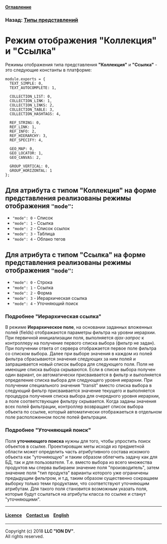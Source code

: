 #### [Оглавление](/docs/ru/index.md)

### Назад: [Типы представлений](view_types.md)

# Режим отображения "Коллекция" и "Ссылка"

Режимы отображения типа представления **"Коллекция"** и **"Ссылка"** - это следующие константы в платформе:

```
module.exports = {
  TEXT_SIMPLE: 0,
  TEXT_AUTOCOMPLETE: 1,

  COLLECTION_LIST: 0,
  COLLECTION_LINK: 1,
  COLLECTION_LINKS: 2,
  COLLECTION_TABLE: 3,
  COLLECTION_HASHTAGS: 4,

  REF_STRING: 0,
  REF_LINK: 1,
  REF_INFO: 2,
  REF_HIERARCHY: 3,
  REF_SPECIFY: 4,

  GEO_MAP: 0,
  GEO_LOCATOR: 1,
  GEO_CANVAS: 2,

  GROUP_VERTICAL: 0,
  GROUP_HORIZONTAL: 1
};

```
## Для атрибута с типом "Коллекция" на форме представления реализованы режимы отображения `"mode"`:

* `"mode": 0` - Список
* `"mode": 1` - Ссылка
* `"mode": 2` - Список ссылок
* `"mode": 3` - Таблица
* `"mode": 4` - Облако тегов

## Для атрибута с типом "Ссылка" на форме представления реализованы режимы отображения `"mode"`:

* `"mode": 0` - Строка
* `"mode": 1` - Ссылка
* `"mode": 2` - Форма
* `"mode": 3` - Иерархическая ссылка 
* `"mode": 4` - Уточняющий поиск 

### Подробнее "Иерархическая ссылка"

В режиме **Иерархическое поле**, на основании заданных вложенных полей (fields) отображаются параметры фильтра на уровни иерархии. При первичной инициализации поля, выполняется *ajax-запрос* к контроллеру на получение первого списка выбора (фильтр не задан). При получении ответа от сервера отображается первое поле фильтра со списком выбора. Далее при выборе значения в каждом из полей фильтра сбрасываются значения следующих за ним полей и запрашивается новый список выбора для следующего поля. Поля не имеющие списка выбора скрываются. Если в списке выбора получен один вариант, он автоматически присваивается в фильтр и выполняется определение списка выбора для следующего уровня иерархии. При получении специального значения "transit" вместо списка выбора в следующий фильтр присваивается значение текущего и выполняется процедура получения списка выбора для очередного уровня иерархии, а поле соответствующее фильтру скрывается. Когда заданы значения всех полей фильтрации, контроллер возвращает список выбора объекта по ссылке, который автоматически отображаеться в отдельном поле расположенном после полей фильтрации.
 
 ### Подробнее "Уточняющий поиск"
 
Поля **уточняющего поиска** нужны для того, чтобы упростить поиск объектов в ссылке. Проектировщик меты исходя из предметной области может определить часть атрибутивного состава искомого объекта как "уточняющую" и таким образом облегчить задачу как для БД, так и для пользователя. Т.е. вместо выбора из всего множества продуктов мы сперва выбираем значение поля "производитель", затем значение поля "тип продукта" варианты которого уже ограничены предыдущим фильтром, и т.д, таким образом существенно сокращаем выборку только теми продуктами, что соответствуют уточняющим атрибутам. Для такого поля становится возможным указать поля, которые будут ссылаться на атрибуты класса по ссылке и станут "уточняющими".
  
--------------------------------------------------------------------------  


 #### [Licence](/LICENSE) &ensp;  [Contact us](https://iondv.com/portal/contacts) &ensp;  [English](/docs/en/2_system_description/metadata_structure/meta_view/type_coll_ref.md)   &ensp;
<div><img src="https://mc.iondv.com/watch/local/docs/framework" style="position:absolute; left:-9999px;" height=1 width=1 alt="iondv metrics"></div>         



--------------------------------------------------------------------------  

Copyright (c) 2018 **LLC "ION DV"**.  
All rights reserved. 